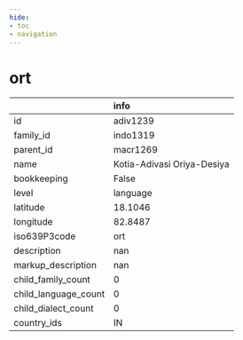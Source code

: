 ```yaml
---
hide:
- toc
- navigation
---
```

# ort
|                      | info                       |
|:---------------------|:---------------------------|
| id                   | adiv1239                   |
| family_id            | indo1319                   |
| parent_id            | macr1269                   |
| name                 | Kotia-Adivasi Oriya-Desiya |
| bookkeeping          | False                      |
| level                | language                   |
| latitude             | 18.1046                    |
| longitude            | 82.8487                    |
| iso639P3code         | ort                        |
| description          | nan                        |
| markup_description   | nan                        |
| child_family_count   | 0                          |
| child_language_count | 0                          |
| child_dialect_count  | 0                          |
| country_ids          | IN                         |